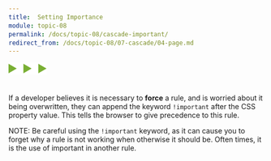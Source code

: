 ```yaml
---
title:  Setting Importance
module: topic-08
permalink: /docs/topic-08/cascade-important/
redirect_from: /docs/topic-08/07-cascade/04-page.md
---
```


<img src="./../../../img/arrow-divider.svg" style="width: 75px; border: none; margin: 0px 0 20px 0" />

If a developer believes it is necessary to **force** a rule, and is worried about it being overwritten, they can append the keyword `!important` after the CSS property value. This tells the browser to give precedence to this rule.

<span class="label label-info">NOTE:</span> Be careful using the `!important` keyword, as it can cause you to forget why a rule is not working when otherwise it should be. Often times, it is the use of important in another rule.


<div class="codepen-embed">
  <p data-height="400" data-theme-id="30567" data-slug-hash="aLMmMG" data-default-tab="css,result" data-user="Media-Ed-Online" data-embed-version="2" data-pen-title="[Topic-07] !Important" class="codepen"></p>
</div>
